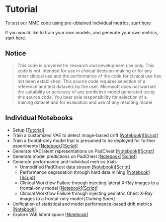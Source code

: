 # Tutorial

To test our MMC code using pre-obtained individual metrics, start [here](./calculate_drift/calculate-mmc.ipynb)

If you would like to train your own models, and generate your own metrics, start [here](./setup/README.md).

## Notice
> This code is provided for research and development use only. This code is not intended for use in clinical decision-making or for any other clinical use and the performance of the code for clinical use has not been established. This source code requires selection of a reference and test datasets by the user. Microsoft does not warrant the suitability or accuracy of any predictive model generated using this source code. You bear sole responsibility for selection of a training dataset and for evaluation and use of any resulting model


## Individual Notebooks

- Setup [[Tutorial](./setup/README.md)]
- Train a customized VAE to detect image-based drift [[Notebook](setup/train_vae.ipynb)][[Script](../src/scripts/vae/train.py)]
- Train a frontal-only model that is presumed to be deployed for further experiments [[Notebook](./setup/train_model.ipynb)][[Script](../src/scripts/finetune/train.py)]
- Generate VAE latent representations on PadChest [[Notebook](./calculate_drift/generate_vae_data.ipynb)][[Script](../src/scripts/vae/score.py)]
- Generate model predictions on PadChest [[Notebook](./calculate_drift/generate_model_score_data.ipynb)][[Script](../src/scripts/finetune/score.py)]
- Generate performance and individual metrics trials:
    - Unmodified PadChest data stream [[Notebook](./calculate_drift/run-generate-drift.ipynb)][[Script](../src/scripts/drift/generate-drift-csv.py)]
    - Performance degradation through hard data mining [[Notebook](./calculate_drift/run-generate-drift.ipynb)][[Script](../src/scripts/drift/generate-drift-csv.py)]
    - Clinical Workflow Failure through injecting lateral X-Ray images to a frontal-only model [[Notebook](./notebooks/calculate_drift/run-generate-drift.ipynb)][[Script](../src/scripts/drift/generate-drift-csv.py)]
    - Clinical Workflow Failure through injecting pediatric Chest X-Ray images to a frontal-only model [*Coming Soon*]
- Unification of statistical and model performance-based drift metrics [[Notebook](./calculate_drift/calculate-mmc.ipynb)]
- Explore VAE latent space [[Notebook](./appendix/explore-vae-latent-space.ipynb)]

